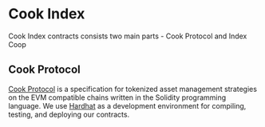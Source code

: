 # Cook Index

Cook Index contracts consists two main parts - Cook Protocol and Index Coop

## Cook Protocol

[Cook Protocol](https://cook.finance/) is a specification for tokenized asset management strategies on the EVM compatible chains written in the Solidity programming language. We use [Hardhat](https://hardhat.org/) as a development environment for compiling, testing, and deploying our contracts.


